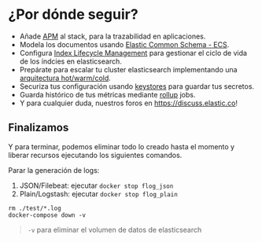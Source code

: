 # ¿Por dónde seguir?

- Añade [APM](https://www.elastic.co/es/blog/monitoring-applications-with-elasticsearch-and-elastic-apm) al stack, para la trazabilidad en aplicaciones.
- Modela los documentos usando [Elastic Common Schema - ECS](https://www.elastic.co/es/blog/introducing-the-elastic-common-**schema**).
- Configura [Index Lifecycle Management](https://www.elastic.co/guide/en/elasticsearch/reference/7.3/getting-started-index-lifecycle-management.html) para gestionar el ciclo de vida de los índcies en elasticsearch.
- Prepárate para escalar tu cluster elasticsearch implementando una [arquitectura hot/warm/cold](https://www.elastic.co/es/blog/implementing-hot-warm-cold-in-elasticsearch-with-index-lifecycle-management).
- Securiza tus configuración usando [keystores](https://nicklang.com/posts/learning-to-love-the-keystore) para guardar tus secretos.
- Guarda histórico de tus métricas mediante [rollup](https://www.elastic.co/guide/en/elasticsearch/reference/7.3/xpack-rollup.html) jobs.
- Y para cualquier duda, nuestros foros en https://discuss.elastic.co!

## Finalizamos

Y para terminar, podemos eliminar todo lo creado hasta el momento y liberar recursos ejecutando los siguientes comandos.

Parar la generación de logs:

1. JSON/Filebeat: ejecutar `docker stop flog_json`
2. Plain/Logstash: ejecutar `docker stop flog_plain`

```shell
rm ./test/*.log
docker-compose down -v
```

> `-v` para eliminar el volumen de datos de elasticsearch
